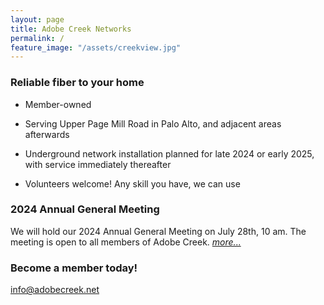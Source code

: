 ```yaml
---
layout: page
title: Adobe Creek Networks
permalink: /
feature_image: "/assets/creekview.jpg"
---
```


### Reliable fiber to your home

* Member-owned

* Serving Upper Page Mill Road in Palo Alto, and adjacent areas afterwards

* Underground network installation planned for late 2024 or early 2025, with service immediately thereafter

* Volunteers welcome! Any skill you have, we can use

### 2024 Annual General Meeting

We will hold our 2024 Annual General Meeting on July 28th, 10 am.
The meeting is open to all members of Adobe Creek. 
[<i>more...</i>](/announcements/2024/07/09/annual-general-meeting)

### Become a member today!

[info@adobecreek.net](mailto:info@adobecreek.net)
